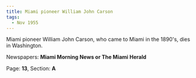 ```yaml
---  
title: Miami pioneer William John Carson  
tags:  
  - Nov 1955  
---  
```

  
Miami pioneer William John Carson, who came to Miami in the 1890's, dies in Washington.  
  
Newspapers: **Miami Morning News or The Miami Herald**  
  
Page: **13**, Section: **A** 
